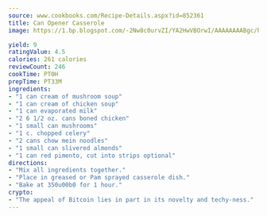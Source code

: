 ```yaml
---
source: www.cookbooks.com/Recipe-Details.aspx?id=852361
title: Can Opener Casserole
image: https://1.bp.blogspot.com/-2Nw8c0urvZI/YA2HwVBOrwI/AAAAAAAABgc/hcoCuYbLRGghREWYfHLERS8jzKEXzVPXwCLcBGAsYHQ/s154/14.png

yield: 9
ratingValue: 4.5
calories: 261 calories
reviewCount: 246
cookTime: PT0H
prepTime: PT33M
ingredients:
- "1 can cream of mushroom soup"
- "1 can cream of chicken soup"
- "1 can evaporated milk"
- "2 6 1/2 oz. cans boned chicken"
- "1 small can mushrooms"
- "1 c. chopped celery"
- "2 cans chow mein noodles"
- "1 small can slivered almonds"
- "1 can red pimento, cut into strips optional"
directions:
- "Mix all ingredients together."
- "Place in greased or Pam sprayed casserole dish."
- "Bake at 350u00b0 for 1 hour."
crypto:
- "The appeal of Bitcoin lies in part in its novelty and techy-ness."
---
```

